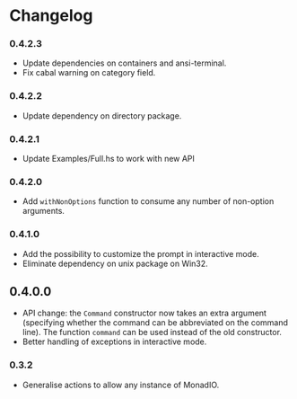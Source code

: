 # Changelog

### 0.4.2.3

* Update dependencies on containers and ansi-terminal.
* Fix cabal warning on category field.

### 0.4.2.2

* Update dependency on directory package.

### 0.4.2.1

* Update Examples/Full.hs to work with new API

### 0.4.2.0

* Add `withNonOptions` function to consume any number of non-option arguments.

### 0.4.1.0

* Add the possibility to customize the prompt in interactive mode.
* Eliminate dependency on unix package on Win32.

## 0.4.0.0

* API change: the `Command` constructor now takes an extra argument
  (specifying whether the command can be abbreviated on the command line).
  The function `command` can be used instead of the old constructor.
* Better handling of exceptions in interactive mode.

### 0.3.2

* Generalise actions to allow any instance of MonadIO.
